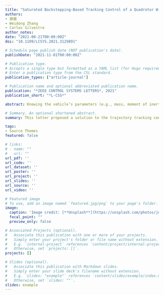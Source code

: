 ```yaml
---
title: "Saturated Backstepping-Based Tracking Control of a Quadrotor With Uncertain Vehicle Parameters and External Disturbances"
authors:
- 谢威
- Weidong Zhang
- Carlos Silvestre
author_notes:
date: "2021-08-21T00:00:00Z"
doi: "10.1109/LCSYS.2021.3129891"

# Schedule page publish date (NOT publication's date).
publishDate: "2021-11-01T00:00:00Z"

# Publication type.
# Accepts a single type but formatted as a YAML list (for Hugo requirements).
# Enter a publication type from the CSL standard.
publication_types: ["article-journal"]

# Publication name and optional abbreviated publication name.
publication: "*IEEE CONTROL SYSTEMS LETTERS*, 2021"
publication_short: "*L-CSS*"

abstract: Knowing the vehicle’s parameters (e.g., mass, moment of inertia) in advance is not always possible in quadrotor control applications, especially if we use the quadrotor for cargo transportation. Uncertain cargo weight and size together with external disturbances may result in closed-loop performance degradation or even instability. In light of this problem, this letter proposes a saturated robust adaptive tracking controller for a quadrotor based on nonlinear Lyapunov-theory, where a set of estimation laws are designed to compensate for uncertain parameters and disturbances, achieving global uniformly ultimately boundedness (GUUB). Additionally, through the use of saturation functions, the designed thrust force is ensured to be bounded by a predefined value. Numerical simulation examples are presented and discussed to validate the effectiveness of the proposed solution. To further highlight the enhancements of the presented method, comparison results with an existing control strategy are provided and analyzed.

# Summary. An optional shortened abstract.
summary: This letter proposed a solution to the trajectory tracking control problem with application to an underactuated quadrotor, guaranteeing that the vehicle was able to track its desired trajectory with arbitrarily small position error. 

tags:
- Source Themes
featured: false

# links:
# - name: ""
#   url: ""
url_pdf: ''
url_code: ''
url_dataset: ''
url_poster: ''
url_project: ''
url_slides: ''
url_source: ''
url_video: ''

# Featured image
# To use, add an image named `featured.jpg/png` to your page's folder. 
image:
  caption: 'Image credit: [**Unsplash**](https://unsplash.com/photos/jdD8gXaTZsc)'
  focal_point: ""
  preview_only: false

# Associated Projects (optional).
#   Associate this publication with one or more of your projects.
#   Simply enter your project's folder or file name without extension.
#   E.g. `internal-project` references `content/project/internal-project/index.md`.
#   Otherwise, set `projects: []`.
projects: []

# Slides (optional).
#   Associate this publication with Markdown slides.
#   Simply enter your slide deck's filename without extension.
#   E.g. `slides: "example"` references `content/slides/example/index.md`.
#   Otherwise, set `slides: ""`.
slides: example
---
```

<!-- 
{{% callout note %}}
Click the *Cite* button above to demo the feature to enable visitors to import publication metadata into their reference management software.
{{% /callout %}}

{{% callout note %}}
Create your slides in Markdown - click the *Slides* button to check out the example.
{{% /callout %}}

Add the publication's **full text** or **supplementary notes** here. You can use rich formatting such as including [code, math, and images](https://docs.hugoblox.com/content/writing-markdown-latex/). -->
